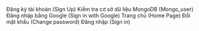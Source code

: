 Đăng ký tài khoản (Sign Up)
Kiểm tra cơ sở dữ liệu MongoDB (Mongo_user)
Đăng nhập bằng Google (Sign in with Google)
Trang chủ (Home Page)
Đổi mật khẩu (Change password)
Đăng nhập (Sign in)
